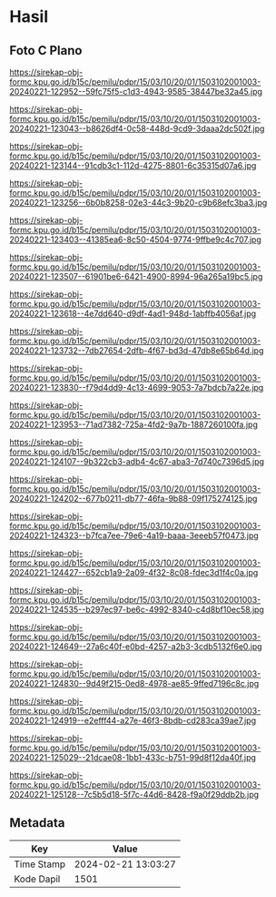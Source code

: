 # Hasil

## Foto C Plano

https://sirekap-obj-formc.kpu.go.id/b15c/pemilu/pdpr/15/03/10/20/01/1503102001003-20240221-122952--59fc75f5-c1d3-4943-9585-38447be32a45.jpg

https://sirekap-obj-formc.kpu.go.id/b15c/pemilu/pdpr/15/03/10/20/01/1503102001003-20240221-123043--b8626df4-0c58-448d-9cd9-3daaa2dc502f.jpg

https://sirekap-obj-formc.kpu.go.id/b15c/pemilu/pdpr/15/03/10/20/01/1503102001003-20240221-123144--91cdb3c1-112d-4275-8801-6c35315d07a6.jpg

https://sirekap-obj-formc.kpu.go.id/b15c/pemilu/pdpr/15/03/10/20/01/1503102001003-20240221-123256--6b0b8258-02e3-44c3-9b20-c9b68efc3ba3.jpg

https://sirekap-obj-formc.kpu.go.id/b15c/pemilu/pdpr/15/03/10/20/01/1503102001003-20240221-123403--41385ea6-8c50-4504-9774-9ffbe9c4c707.jpg

https://sirekap-obj-formc.kpu.go.id/b15c/pemilu/pdpr/15/03/10/20/01/1503102001003-20240221-123507--61901be6-6421-4900-8994-96a265a19bc5.jpg

https://sirekap-obj-formc.kpu.go.id/b15c/pemilu/pdpr/15/03/10/20/01/1503102001003-20240221-123618--4e7dd640-d9df-4ad1-948d-1abffb4056af.jpg

https://sirekap-obj-formc.kpu.go.id/b15c/pemilu/pdpr/15/03/10/20/01/1503102001003-20240221-123732--7db27654-2dfb-4f67-bd3d-47db8e65b64d.jpg

https://sirekap-obj-formc.kpu.go.id/b15c/pemilu/pdpr/15/03/10/20/01/1503102001003-20240221-123830--f79d4dd9-4c13-4699-9053-7a7bdcb7a22e.jpg

https://sirekap-obj-formc.kpu.go.id/b15c/pemilu/pdpr/15/03/10/20/01/1503102001003-20240221-123953--71ad7382-725a-4fd2-9a7b-1887260100fa.jpg

https://sirekap-obj-formc.kpu.go.id/b15c/pemilu/pdpr/15/03/10/20/01/1503102001003-20240221-124107--9b322cb3-adb4-4c67-aba3-7d740c7396d5.jpg

https://sirekap-obj-formc.kpu.go.id/b15c/pemilu/pdpr/15/03/10/20/01/1503102001003-20240221-124202--677b0211-db77-46fa-9b88-09f175274125.jpg

https://sirekap-obj-formc.kpu.go.id/b15c/pemilu/pdpr/15/03/10/20/01/1503102001003-20240221-124323--b7fca7ee-79e6-4a19-baaa-3eeeb57f0473.jpg

https://sirekap-obj-formc.kpu.go.id/b15c/pemilu/pdpr/15/03/10/20/01/1503102001003-20240221-124427--652cb1a9-2a09-4f32-8c08-fdec3d1f4c0a.jpg

https://sirekap-obj-formc.kpu.go.id/b15c/pemilu/pdpr/15/03/10/20/01/1503102001003-20240221-124535--b297ec97-be6c-4992-8340-c4d8bf10ec58.jpg

https://sirekap-obj-formc.kpu.go.id/b15c/pemilu/pdpr/15/03/10/20/01/1503102001003-20240221-124649--27a6c40f-e0bd-4257-a2b3-3cdb5132f6e0.jpg

https://sirekap-obj-formc.kpu.go.id/b15c/pemilu/pdpr/15/03/10/20/01/1503102001003-20240221-124830--9d49f215-0ed8-4978-ae85-9ffed7196c8c.jpg

https://sirekap-obj-formc.kpu.go.id/b15c/pemilu/pdpr/15/03/10/20/01/1503102001003-20240221-124919--e2efff44-a27e-46f3-8bdb-cd283ca39ae7.jpg

https://sirekap-obj-formc.kpu.go.id/b15c/pemilu/pdpr/15/03/10/20/01/1503102001003-20240221-125029--21dcae08-1bb1-433c-b751-99d8f12da40f.jpg

https://sirekap-obj-formc.kpu.go.id/b15c/pemilu/pdpr/15/03/10/20/01/1503102001003-20240221-125128--7c5b5d18-5f7c-44d6-8428-f9a0f29ddb2b.jpg


## Metadata

| Key        | Value               |
| ---------- | ------------------- |
| Time Stamp | 2024-02-21 13:03:27 |
| Kode Dapil | 1501                |




